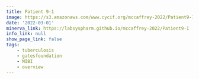 ```yaml
---
title: Patient 9-1
image: https://s3.amazonaws.com/www.cycif.org/mccaffrey-2022/Patient9-1/thumbnail--default.jpg
date: '2022-03-01'
minerva_link: https://labsyspharm.github.io/mccaffrey-2022/Patient9-1
info_link: null
show_page_link: false
tags:
    - tuberculosis
    - gatesfoundation
    - MIBI
    - overview
---
```

